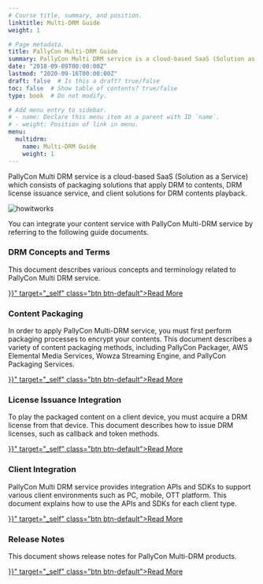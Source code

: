 ```yaml
---
# Course title, summary, and position.
linktitle: Multi-DRM Guide
weight: 1

# Page metadata.
title: PallyCon Multi-DRM Guide
summary: PallyCon Multi DRM service is a cloud-based SaaS (Solution as a Service) which consists of packaging solutions that apply DRM to contents, DRM license issuance service, and client solutions for DRM contents playback.
date: "2018-09-09T00:00:00Z"
lastmod: "2020-09-16T00:00:00Z"
draft: false  # Is this a draft? true/false
toc: false  # Show table of contents? true/false
type: book  # Do not modify.

# Add menu entry to sidebar.
# - name: Declare this menu item as a parent with ID `name`.
# - weight: Position of link in menu.
menu:
  multidrm:
    name: Multi-DRM Guide
    weight: 1
---
```


PallyCon Multi DRM service is a cloud-based SaaS (Solution as a Service) which consists of packaging solutions that apply DRM to contents, DRM license issuance service, and client solutions for DRM contents playback.

![howitworks](/docs/images/pallycon-howitworks.png)

You can integrate your content service with PallyCon Multi-DRM service by referring to the following guide documents.

<div class = "cards">
<article class="card">
    <div class="text">
        <h3>DRM Concepts and Terms</h3>
        This document describes various concepts and terminology related to PallyCon Multi DRM service.<p>
        <a href="{{<ref "drm-concepts.en.md">}}" target="_self" class="btn btn-default">Read More</a>
    </div>
</article>
<article class="card">
    <div class="text">
        <h3>Content Packaging</h3>
        In order to apply PallyCon Multi-DRM service, you must first perform packaging processes to encrypt your contents. This document describes a variety of content packaging methods, including PallyCon Packager, AWS Elemental Media Services, Wowza Streaming Engine, and PallyCon Packaging Services.<p>
        <a href="{{<ref "./packaging/">}}" target="_self" class="btn btn-default">Read More</a>
    </div>
</article>
<article class="card">
    <div class="text">
        <h3>License Issuance Integration</h3>
        To play the packaged content on a client device, you must acquire a DRM license from that device. This document describes how to issue DRM licenses, such as callback and token methods.<p>
        <a href="{{<ref "./license/">}}" target="_self" class="btn btn-default">Read More</a>
    </div>
</article>
<article class="card">
    <div class="text">
        <h3>Client Integration</h3>
        PallyCon Multi DRM service provides integration APIs and SDKs to support various client environments such as PC, mobile, OTT platform. This document explains how to use the APIs and SDKs for each client type.<p>
        <a href="{{<ref "./clients/">}}" target="_self" class="btn btn-default">Read More</a>
    </div>
</article>
<article class="card">
    <div class="text">
        <h3>Release Notes</h3>
        This document shows release notes for PallyCon Multi-DRM products.<p>
        <a href="{{<ref "release-notes.en.md">}}" target="_self" class="btn btn-default">Read More</a>
    </div>
</article>
</div>
